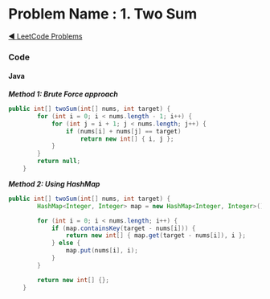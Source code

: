 # Problem Name : 1. Two Sum

[:arrow_backward: LeetCode Problems](../README.md)

### Code

#### Java

**_Method 1: Brute Force approach_**

```java
public int[] twoSum(int[] nums, int target) {
        for (int i = 0; i < nums.length - 1; i++) {
            for (int j = i + 1; j < nums.length; j++) {
                if (nums[i] + nums[j] == target)
                    return new int[] { i, j };
            }
        }
        return null;
    }
```

**_Method 2: Using HashMap_**

```java
public int[] twoSum(int[] nums, int target) {
        HashMap<Integer, Integer> map = new HashMap<Integer, Integer>();

        for (int i = 0; i < nums.length; i++) {
            if (map.containsKey(target - nums[i])) {
                return new int[] { map.get(target - nums[i]), i };
            } else {
                map.put(nums[i], i);
            }
        }

        return new int[] {};
    }
```
